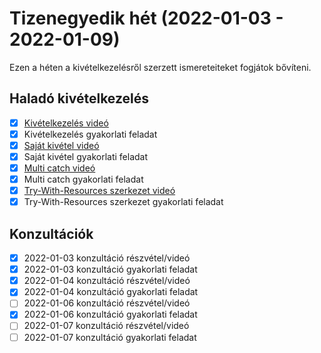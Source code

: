 # Tizenegyedik hét (2022-01-03 - 2022-01-09)

Ezen a héten a kivételkezelésről szerzett ismereteiteket fogjátok bővíteni.

## Haladó kivételkezelés

* [X] [Kivételkezelés videó](https://e-learning.training360.com/courses/take/java-se-alapok-java-nyelvi-elemek/lessons/29772378-kivetelkezeles)
* [X] Kivételkezelés gyakorlati feladat
* [X] [Saját kivétel videó](https://e-learning.training360.com/courses/take/java-se-alapok-java-nyelvi-elemek/lessons/29772385-sajat-kivetel)
* [X] Saját kivétel gyakorlati feladat
* [X] [Multi catch videó](https://e-learning.training360.com/courses/take/java-se-alapok-java-nyelvi-elemek/lessons/29772388-multi-catch)
* [X] Multi catch gyakorlati feladat
* [X] [Try-With-Resources szerkezet videó](https://e-learning.training360.com/courses/take/java-se-alapok-java-nyelvi-elemek/lessons/29772391-try-with-resources-szerkezet)
* [X] Try-With-Resources szerkezet gyakorlati feladat

## Konzultációk

* [X] 2022-01-03 konzultáció részvétel/videó
* [X] 2022-01-03 konzultáció gyakorlati feladat
* [X] 2022-01-04 konzultáció részvétel/videó
* [X] 2022-01-04 konzultáció gyakorlati feladat
* [ ] 2022-01-06 konzultáció részvétel/videó
* [X] 2022-01-06 konzultáció gyakorlati feladat
* [ ] 2022-01-07 konzultáció részvétel/videó
* [ ] 2022-01-07 konzultáció gyakorlati feladat
